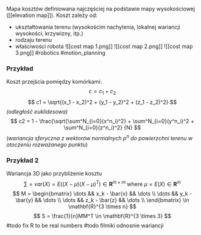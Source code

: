Mapa kosztów definiowana najczęściej na podstawie mapy wysokościowej ([[elevation map]]). Koszt zależy od:
- ukształtowania terenu (wysokościm nachylenia, lokalnej wariancji wysokości, krzywizny, itp.)
- rodzaju terenu
- właściwości robota
 ![[cost map 1.png]]
 ![[cost map 2.png]]
 ![[cost map 3.png]]
#robotics #motion_planning 

### Przykład
Koszt przejścia pomiędzy komórkami:
$$
c = c_1 + c_2
$$
$$
c1 = \sqrt{(x_1 - x_2)^2 + (y_1 - y_2)^2 + (z_1 - z_2)^2}
$$
*(odległość euklidesowa)*
$$
c2 = 1 - \frac{\sqrt{\sum^N_{i=0}(x^n_i)^2} + \sum^N_{i=0}(y^n_i)^2 + \sum^N_{i=0}(z^n_i)^2}
{N}
$$
(*wariancja sferyczna z wektorów normalnych* $p^n$ *do powierzchni terenu w otoczeniu rozważanego punktu*)

### Przykład 2
Wariancja 3D jako przybliżenie kosztu
$$
\sum = var(X) = E((X-\mu)(X - \mu)^T) \in \mathbf{R}^{m \times m} \text{ where } \mu = E(X) \in \mathbf{R}^m
$$
$$
M = \begin{bmatrix} 
\dots && x_k  - \bar{x} && \dots \\
\dots && y_k  - \bar{y} && \dots \\
\dots && z_k  - \bar{z} && \dots \\
\end{bmatrix} \in \mathbf{R}^{3 \times n}
$$
$$
S = \frac{1}{n}MM^T \in \mathbf{R}^{3 \times 3}
$$
#todo fix R to be real numbers
#todo filmiki odnosnie wariancji

